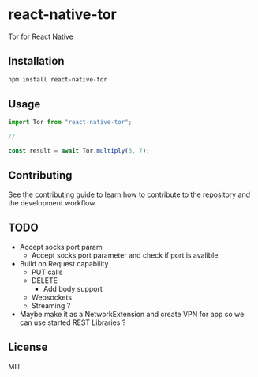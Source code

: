 # react-native-tor

Tor for React Native

## Installation

```sh
npm install react-native-tor
```

## Usage

```js
import Tor from "react-native-tor";

// ...

const result = await Tor.multiply(3, 7);
```

## Contributing

See the [contributing guide](CONTRIBUTING.md) to learn how to contribute to the repository and the development workflow.

## TODO
- Accept socks port param
	- Accept socks port parameter and check if port is avalible
- Build on Request capability
  - PUT calls
  - DELETE 
    - Add body support
  - Websockets
  - Streaming ?
- Maybe make it as a NetworkExtension and create VPN for app so we can use started REST Libraries ?
## License

MIT
